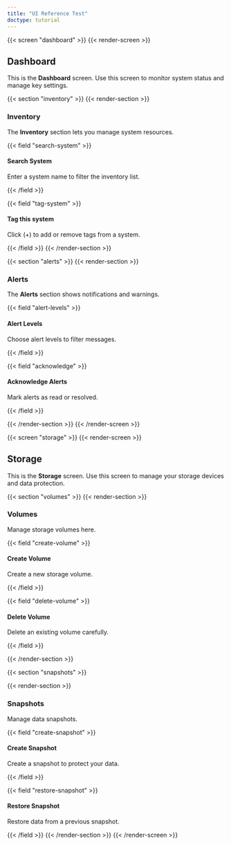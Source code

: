 ```yaml
---
title: "UI Reference Test"
doctype: tutorial
---
```


{{< screen "dashboard" >}}
{{< render-screen >}}

## Dashboard

This is the **Dashboard** screen.
Use this screen to monitor system status and manage key settings.

{{< section "inventory" >}}
{{< render-section >}}

### Inventory

The **Inventory** section lets you manage system resources.

{{< field "search-system" >}}

#### Search System

Enter a system name to filter the inventory list.

{{< /field >}}

{{< field "tag-system" >}}

#### Tag this system

Click (+) to add or remove tags from a system.

{{< /field >}}
{{< /render-section >}}

{{< section "alerts" >}}
{{< render-section >}}

### Alerts

The **Alerts** section shows notifications and warnings.

{{< field "alert-levels" >}}

#### Alert Levels

Choose alert levels to filter messages.

{{< /field >}}

{{< field "acknowledge" >}}

#### Acknowledge Alerts

Mark alerts as read or resolved.

{{< /field >}}

{{< /render-section >}}
{{< /render-screen >}}

{{< screen "storage" >}}
{{< render-screen >}}

## Storage

This is the **Storage** screen.
Use this screen to manage your storage devices and data protection.

{{< section "volumes" >}}
{{< render-section >}}

### Volumes

Manage storage volumes here.

{{< field "create-volume" >}}

#### Create Volume

Create a new storage volume.

{{< /field >}}

{{< field "delete-volume" >}}

#### Delete Volume

Delete an existing volume carefully.

{{< /field >}}

{{< /render-section >}}

{{< section "snapshots" >}}

{{< render-section >}}

### Snapshots

Manage data snapshots.

{{< field "create-snapshot" >}}

#### Create Snapshot

Create a snapshot to protect your data.

{{< /field >}}

{{< field "restore-snapshot" >}}

#### Restore Snapshot

Restore data from a previous snapshot.

{{< /field >}}
{{< /render-section >}}
{{< /render-screen >}}
